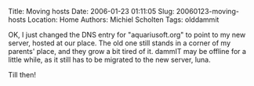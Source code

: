Title: Moving hosts
Date: 2006-01-23 01:11:05
Slug: 20060123-moving-hosts
Location: Home
Authors: Michiel Scholten
Tags: olddammit

<p>OK, I just changed the DNS entry for "aquariusoft.org" to point to my new server, hosted at our place. The old one still stands in a corner of my parents' place, and they grow a bit tired of it. dammIT may be offline for a little while, as it still has to be migrated to the new server, luna.</p>

<p>Till then!</p>